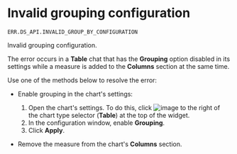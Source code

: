 # Invalid grouping configuration

`ERR.DS_API.INVALID_GROUP_BY_CONFIGURATION`

Invalid grouping configuration.

The error occurs in a **Table** chat that has the **Grouping** option disabled in its settings while a measure is added to the **Columns** section at the same time.

Use one of the methods below to resolve the error:

* Enable grouping in the chart's settings:

   1. Open the chart's settings. To do this, click ![image](../../../_assets/console-icons/gear.svg) to the right of the chart type selector (**Table**) at the top of the widget.
   1. In the configuration window, enable **Grouping**.
   1. Click **Apply**.

* Remove the measure from the chart's **Columns** section.
